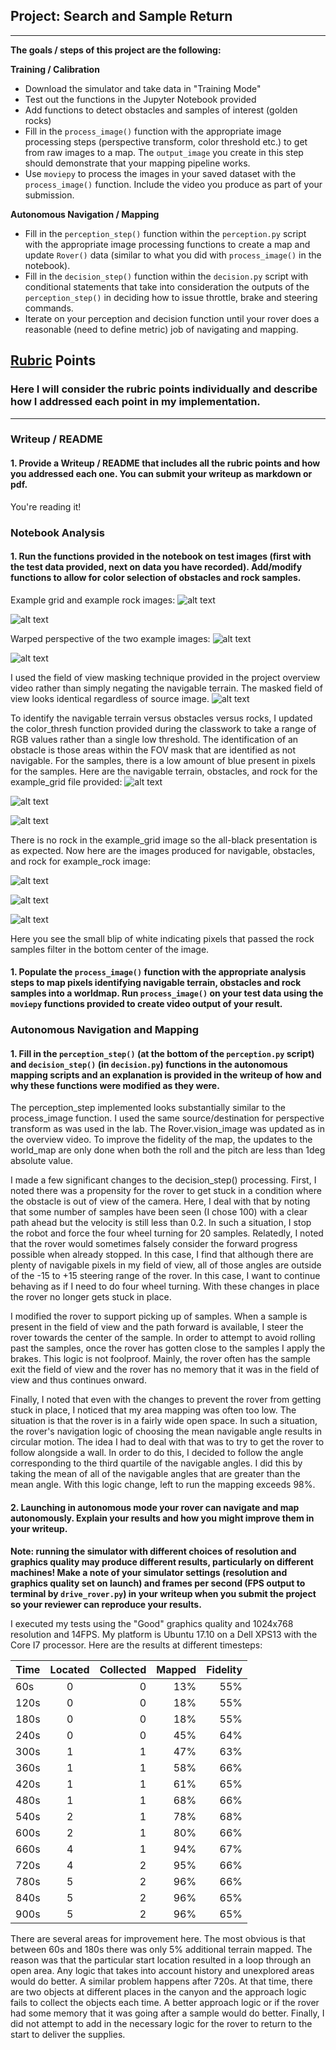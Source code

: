 ## Project: Search and Sample Return

---


**The goals / steps of this project are the following:**  

**Training / Calibration**  

* Download the simulator and take data in "Training Mode"
* Test out the functions in the Jupyter Notebook provided
* Add functions to detect obstacles and samples of interest (golden rocks)
* Fill in the `process_image()` function with the appropriate image processing steps (perspective transform, color threshold etc.) to get from raw images to a map.  The `output_image` you create in this step should demonstrate that your mapping pipeline works.
* Use `moviepy` to process the images in your saved dataset with the `process_image()` function.  Include the video you produce as part of your submission.

**Autonomous Navigation / Mapping**

* Fill in the `perception_step()` function within the `perception.py` script with the appropriate image processing functions to create a map and update `Rover()` data (similar to what you did with `process_image()` in the notebook). 
* Fill in the `decision_step()` function within the `decision.py` script with conditional statements that take into consideration the outputs of the `perception_step()` in deciding how to issue throttle, brake and steering commands. 
* Iterate on your perception and decision function until your rover does a reasonable (need to define metric) job of navigating and mapping.  

[//]: # (Image References)

[image1]: ./misc/rover_image.jpg
[image2]: ./calibration_images/example_grid1.jpg
[image3]: ./calibration_images/example_rock1.jpg 
[image4]: ./output/example_grid_warped.jpg
[image5]: ./output/example_rock_warped.jpg
[image6]: ./output/example_grid_mask.jpg
[image7]: ./output/example_grid_ground.jpg
[image8]: ./output/example_grid_obstacles.jpg
[image9]: ./output/example_grid_samples.jpg
[image10]: ./output/example_rock_ground.jpg
[image11]: ./output/example_rock_obstacles.jpg
[image12]: ./output/example_rock_samples.jpg


## [Rubric](https://review.udacity.com/#!/rubrics/916/view) Points
### Here I will consider the rubric points individually and describe how I addressed each point in my implementation.  

---
### Writeup / README

#### 1. Provide a Writeup / README that includes all the rubric points and how you addressed each one.  You can submit your writeup as markdown or pdf.  

You're reading it!

### Notebook Analysis
#### 1. Run the functions provided in the notebook on test images (first with the test data provided, next on data you have recorded). Add/modify functions to allow for color selection of obstacles and rock samples.

Example grid and example rock images:
![alt text][image2]

![alt text][image3]

Warped perspective of the two example images:
![alt text][image4]

![alt text][image5]

I used the field of view masking technique provided in the project overview video rather than simply negating the navigable terrain. The masked field of view looks identical regardless of source image.
![alt text][image6]

To identify the navigable terrain versus obstacles versus rocks, I updated the color_thresh function provided during the classwork to take a range of RGB values rather than a single low threshold. The identification of an obstacle is those areas within the FOV mask that are identified as not navigable. For the samples, there is a low amount of blue present in pixels for the samples. Here are the navigable terrain, obstacles, and rock for the example_grid file provided:
![alt text][image7]

![alt text][image8]

![alt text][image9]


There is no rock in the example_grid image so the all-black presentation is as expected. Now here are the images produced for navigable, obstacles, and rock for example_rock image:

![alt text][image10]

![alt text][image11]

![alt text][image12]


Here you see the small blip of white indicating pixels that passed the rock samples filter in the bottom center of the image.

#### 1. Populate the `process_image()` function with the appropriate analysis steps to map pixels identifying navigable terrain, obstacles and rock samples into a worldmap.  Run `process_image()` on your test data using the `moviepy` functions provided to create video output of your result. 


### Autonomous Navigation and Mapping

#### 1. Fill in the `perception_step()` (at the bottom of the `perception.py` script) and `decision_step()` (in `decision.py`) functions in the autonomous mapping scripts and an explanation is provided in the writeup of how and why these functions were modified as they were.

The perception_step implemented looks substantially similar to the process_image function. I used the same source/destination for perspective transform as was used in the lab. The Rover.vision_image was updated as in the overview video. To improve the fidelity of the map, the updates to the world_map are only done when both the roll and the pitch are less than 1deg absolute value.

I made a few significant changes to the decision_step() processing. First, I noted there was a propensity for the rover to get stuck in a condition where the obstacle is out of view of the camera. Here, I deal with that by noting that some number of samples have been seen (I chose 100) with a clear path ahead but the velocity is still less than 0.2. In such a situation, I stop the robot and force the four wheel turning for 20 samples. Relatedly, I noted that the rover would sometimes falsely consider the forward progress possible when already stopped. In this case, I find that although there are plenty of navigable pixels in my field of view, all of those angles are outside of the -15 to +15 steering range of the rover. In this case, I want to continue behaving as if I need to do four wheel turning. With these changes in place the rover no longer gets stuck in place.

I modified the rover to support picking up of samples. When a sample is present in the field of view and the path forward is available, I steer the rover towards the center of the sample. In order to attempt to avoid rolling past the samples, once the rover has gotten close to the samples I apply the brakes. This logic is not foolproof. Mainly, the rover often has the sample exit the field of view and the rover has no memory that it was in the field of view and thus continues onward.

Finally, I noted that even with the changes to prevent the rover from getting stuck in place, I noticed that my area mapping was often too low. The situation is that the rover is in a fairly wide open space. In such a situation, the rover's navigation logic of choosing the mean navigable angle results in circular motion. The idea I had to deal with that was to try to get the rover to follow alongside a wall. In order to do this, I decided to follow the angle corresponding to the third quartile of the navigable angles. I did this by taking the mean of all of the navigable angles that are greater than the mean angle. With this logic change, left to run the mapping exceeds 98%.

#### 2. Launching in autonomous mode your rover can navigate and map autonomously.  Explain your results and how you might improve them in your writeup.  

**Note: running the simulator with different choices of resolution and graphics quality may produce different results, particularly on different machines!  Make a note of your simulator settings (resolution and graphics quality set on launch) and frames per second (FPS output to terminal by `drive_rover.py`) in your writeup when you submit the project so your reviewer can reproduce your results.**

I executed my tests using the "Good" graphics quality and 1024x768 resolution and 14FPS. My platform is Ubuntu 17.10 on a Dell XPS13 with the Core I7 processor. Here are the results at different timesteps:

| Time        | Located           | Collected  | Mapped | Fidelity |
| ------------- |:-------------:| -----:| ----------:| ----------:|
| 60s         | 0 | 0 | 13% | 55% |
| 120s | 0 | 0 | 18% | 55% |
| 180s | 0 | 0 | 18% | 55% |
| 240s | 0 | 0 | 45% | 64% |
| 300s | 1 | 1 | 47% | 63% |
| 360s | 1 | 1 | 58% | 66% |
| 420s | 1 | 1 | 61% | 65% |
| 480s | 1 | 1 | 68% | 66% |
| 540s | 2 | 1 | 78% | 68% |
| 600s | 2 | 1 | 80% | 66% |
| 660s | 4 | 1 | 94% | 67% |
| 720s | 4 | 2 | 95% | 66% |
| 780s | 5 | 2 | 96% | 66% |
| 840s | 5 | 2 | 96% | 65% |
| 900s | 5 | 2 | 96% | 65% |
 
There are several areas for improvement here. The most obvious is that between 60s and 180s there was only 5% additional terrain mapped. The reason was that the particular start location resulted in a loop through an open area. Any logic that takes into account history and unexplored areas would do better. A similar problem happens after 720s. At that time, there are two objects at different places in the canyon and the approach logic fails to collect the objects each time. A better approach logic or if the rover had some memory that it was going after a sample would do better. Finally, I did not attempt to add in the necessary logic for the rover to return to the start to deliver the supplies.
